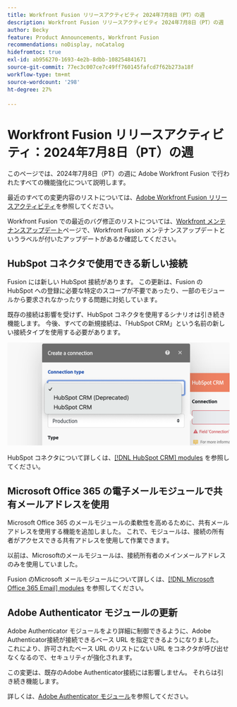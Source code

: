 ```yaml
---
title: Workfront Fusion リリースアクティビティ 2024年7月8日（PT）の週
description: Workfront Fusion リリースアクティビティ 2024年7月8日（PT）の週
author: Becky
feature: Product Announcements, Workfront Fusion
recommendations: noDisplay, noCatalog
hidefromtoc: true
exl-id: ab956270-1693-4e2b-8dbb-108254841671
source-git-commit: 77ec3c007ce7c49ff760145fafcd7f62b273a18f
workflow-type: tm+mt
source-wordcount: '298'
ht-degree: 27%

---
```


# Workfront Fusion リリースアクティビティ：2024年7月8日（PT）の週

このページでは、2024年7月8日（PT）の週に Adobe Workfront Fusion で行われたすべての機能強化について説明します。

最近のすべての変更内容のリストについては、[Adobe Workfront Fusion リリースアクティビティ](/help/workfront-fusion/fusion-product-releases/fusion-release-activity.md)を参照してください。

Workfront Fusion での最近のバグ修正のリストについては、[Workfront メンテナンスアップデート](https://experienceleague.adobe.com/docs/workfront-known-issues/releases/current-updates.html?lang=ja)ページで、Workfront Fusion メンテナンスアップデートというラベルが付いたアップデートがあるか確認してください。

## HubSpot コネクタで使用できる新しい接続

Fusion には新しい HubSpot 接続があります。 この更新は、Fusion の HubSpot への登録に必要な特定のスコープが不要であったり、一部のモジュールから要求されなかったりする問題に対処しています。

既存の接続は影響を受けず、HubSpot コネクタを使用するシナリオは引き続き機能します。 今後、すべての新規接続は、「HubSpot CRM」という名前の新しい接続タイプを使用する必要があります。

![ 新しい HubSpot 接続 ](/help/workfront-fusion/fusion-product-releases/assets/new-hubspot-connection.png)

HubSpot コネクタについて詳しくは、[[!DNL HubSpot CRM] modules](/help/workfront-fusion/references/apps-and-modules/third-party-connectors/hubspot-crm-modules.md) を参照してください。

## Microsoft Office 365 の電子メールモジュールで共有メールアドレスを使用

Microsoft Office 365 のメールモジュールの柔軟性を高めるために、共有メールアドレスを使用する機能を追加しました。 これで、モジュールは、接続の所有者がアクセスできる共有アドレスを使用して作業できます。

以前は、Microsoftのメールモジュールは、接続所有者のメインメールアドレスのみを使用していました。

Fusion のMicrosoft メールモジュールについて詳しくは、[[!DNL Microsoft Office 365 Email] modules](/help/workfront-fusion/references/apps-and-modules/third-party-connectors/microsoft-365-email-modules.md) を参照してください。

## Adobe Authenticator モジュールの更新

Adobe Authenticator モジュールをより詳細に制御できるように、Adobe Authenticator接続が接続できるベース URL を指定できるようになりました。 これにより、許可されたベース URL のリストにない URL をコネクタが呼び出せなくなるので、セキュリティが強化されます。

この変更は、既存のAdobe Authenticator接続には影響しません。 それらは引き続き機能します。

詳しくは、[Adobe Authenticator モジュール](/help/workfront-fusion/references/apps-and-modules/adobe-connectors/adobe-authenticator-modules.md)を参照してください。
